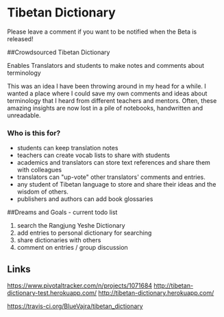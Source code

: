 Tibetan Dictionary
==================

Please leave a comment if you want to be notified when the Beta is released!

##Crowdsourced Tibetan Dictionary

Enables Translators and students to make notes and comments about terminology

This was an idea I have been throwing around in my head for a while. I wanted a place where I could save my own comments and ideas about terminology that I heard from different teachers and mentors.
Often, these amazing insights are now lost in a pile of notebooks, handwritten and unreadable.

### Who is this for?
- students can keep translation notes
- teachers can create vocab lists to share with students
- academics and translators can store text references and share them with colleagues
- translators can "up-vote" other translators' comments and entries.
- any student of Tibetan language to store and share their ideas and the wisdom of others.
- publishers and authors can add book glossaries

##Dreams and Goals - current todo list

1. search the Rangjung Yeshe Dictionary
1. add entries to personal dictionary for searching
1. share dictionaries with others
1. comment on entries / group discussion

## Links
https://www.pivotaltracker.com/n/projects/1071684
http://tibetan-dictionary-test.herokuapp.com/
http://tibetan-dictionary.herokuapp.com/

https://travis-ci.org/BlueVajra/tibetan_dictionary

